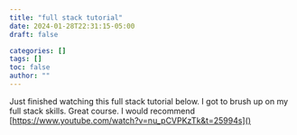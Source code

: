 ```yaml
---
title: "full stack tutorial"
date: 2024-01-28T22:31:15-05:00
draft: false

categories: []
tags: []
toc: false
author: ""
---
```

Just finished watching this full stack tutorial below. I got to brush up on my full stack skills. Great course. I would recommend
[https://www.youtube.com/watch?v=nu_pCVPKzTk&t=25994s]()


